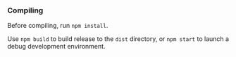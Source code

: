 ### Compiling

Before compiling, run `npm install`.

Use `npm build` to build release to the `dist` directory, or `npm start` to launch a debug development environment.
